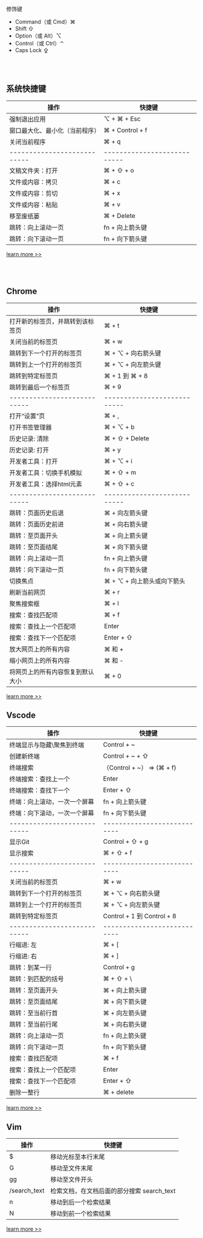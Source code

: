 修饰键
- Command（或 Cmd）⌘
- Shift ⇧
- Option（或 Alt）⌥
- Control（或 Ctrl）⌃
- Caps Lock ⇪

<br><br>

## 系统快捷键

|操作|快捷键|
|---|---|
|强制退出应用|⌥ + ⌘ + Esc|
|窗口最大化、最小化（当前程序）|⌘ + Control + f|
|关闭当前程序|⌘ + q|
|---------------------------|---------------------------|
|文稿文件夹：打开|⌘ + ⇧ + o|
|文件或内容：拷贝|⌘ + c|
|文件或内容：剪切|⌘ + x|
|文件或内容：粘贴|⌘ + v|
|移至废纸篓|⌘ + Delete|
|跳转：向上滚动一页|fn + 向上箭头键|
|跳转：向下滚动一页|fn + 向下箭头键|

[learn more >>](https://support.apple.com/zh-cn/HT201236)

<br><br>

## Chrome
|操作|快捷键|
|-----|-----|
|打开新的标签页，并跳转到该标签页|⌘ + t|
|关闭当前的标签页|⌘ + w|
|跳转到下一个打开的标签页|⌘ + ⌥ + 向右箭头键|
|跳转到上一个打开的标签页|⌘ + ⌥ + 向左箭头键|
|跳转到特定标签页|⌘ + 1 到 ⌘ + 8|
|跳转到最后一个标签页|⌘ + 9|
|---------------------------|---------------------------|
|打开“设置”页|⌘ + ,|
|打开书签管理器|⌘ + ⌥ + b|
|历史记录: 清除|⌘ + ⇧ + Delete|
|历史记录: 打开|⌘ + y|
|开发者工具：打开|⌘ + ⌥ + i|
|开发者工具：切换手机模拟|⌘ + ⇧ + m|
|开发者工具：选择html元素|⌘ + ⇧ + c|
|---------------------------|---------------------------|
|跳转：页面历史后退|⌘ + 向左箭头键|
|跳转：页面历史前进|⌘ + 向右箭头键|
|跳转：至页面开头|⌘ + 向上箭头键|
|跳转：至页面结尾|⌘ + 向下箭头键|
|跳转：向上滚动一页|fn + 向上箭头键|
|跳转：向下滚动一页|fn + 向下箭头键|
|切换焦点|⌘ + ⌥ + 向上箭头或向下箭头|
|刷新当前网页|⌘ + r|
|聚焦搜索框|⌘ + l|
|搜索：查找匹配项|⌘ + f|
|搜索：查找上一个匹配项|Enter|
|搜索：查找下一个匹配项|Enter + ⇧|
|放大网页上的所有内容|⌘ 和 +|
|缩小网页上的所有内容|⌘ 和 -|
|将网页上的所有内容恢复到默认大小|⌘ + 0|



[learn more >>](https://support.google.com/chrome/answer/157179?co=GENIE.Platform%3DDesktop&hl=zh-Hans)


## Vscode
|操作|快捷键|
|-----|-----|
|终端显示与隐藏\聚焦到终端|Control + ~|
|创建新终端|Control + ~ + ⇧|
|终端搜索|（Control + ~） => (⌘ + f)|
|终端搜索：查找上一个|Enter|
|终端搜索：查找下一个|Enter + ⇧|
|终端：向上滚动，一次一个屏幕|fn + 向上箭头键|
|终端：向下滚动，一次一个屏幕|fn + 向下箭头键|
|---------------------------|---------------------------|
|显示Git|Control + ⇧ + g|
|显示搜索|⌘ + ⇧ + f|
|---------------------------|---------------------------|
|关闭当前的标签页|⌘ + w|
|跳转到下一个打开的标签页|⌘ + ⌥ + 向右箭头键|
|跳转到上一个打开的标签页|⌘ + ⌥ + 向左箭头键|
|跳转到特定标签页|Control + 1 到 Control + 8|
|---------------------------|---------------------------|
|行缩进: 左|⌘ + [|
|行缩进: 右|⌘ + ]|
|跳转：到某一行|Control + g|
|跳转：到匹配的括号|⌘ + ⇧ + \ |
|跳转：至页面开头|⌘ + 向上箭头键|
|跳转：至页面结尾|⌘ + 向下箭头键|
|跳转：至当前行首|⌘ + 向左箭头键|
|跳转：至当前行尾|⌘ + 向右箭头键|
|跳转：向上滚动一页|fn + 向上箭头键|
|跳转：向下滚动一页|fn + 向下箭头键|
|搜索：查找匹配项|⌘ + f|
|搜索：查找上一个匹配项|Enter|
|搜索：查找下一个匹配项|Enter + ⇧|
|删除一整行|⌘ + delete|
[learn more >>](https://geek-docs.com/vscode/vscode-tutorials/vscode-code-debugger.html)


## Vim
|操作|快捷键|
|-----|-----|
|$|移动光标至本行末尾|
|G	|移动至文件末尾|
|gg	|移动至文件开头|
|/search_text|检索文档，在文档后面的部分搜索 search_text|
|n|移动到后一个检索结果|
|N|移动到前一个检索结果|
[learn more >>](https://linux.cn/article-8144-1.html)



